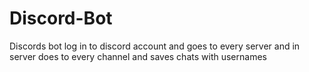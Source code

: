 # Discord-Bot
Discords bot log in to discord account and goes to every server and in server does to every channel and saves chats with usernames 
